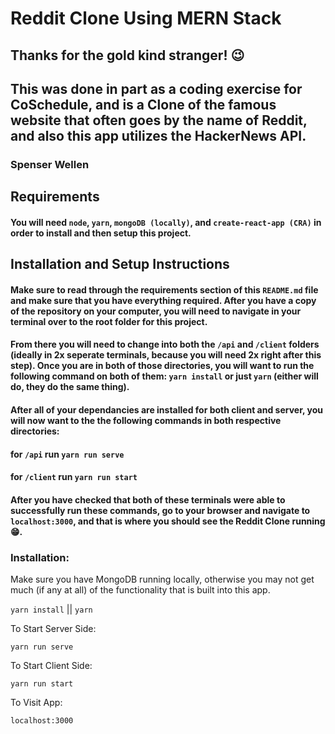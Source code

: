 # Reddit Clone Using MERN Stack

## Thanks for the gold kind stranger! 😉

## This was done in part as a coding exercise for CoSchedule, and is a Clone of the famous website that often goes by the name of Reddit, and also this app utilizes the HackerNews API.

### Spenser Wellen

## Requirements

#### You will need `node`, `yarn`, `mongoDB (locally)`, and `create-react-app (CRA)` in order to install and then setup this project.

## Installation and Setup Instructions

#### Make sure to read through the requirements section of this `README.md` file and make sure that you have everything required. After you have a copy of the repository on your computer, you will need to navigate in your terminal over to the root folder for this project.

#### From there you will need to change into both the `/api` and `/client` folders (ideally in 2x seperate terminals, because you will need 2x right after this step). Once you are in both of those directories, you will want to run the following command on both of them: `yarn install` or just `yarn` (either will do, they do the same thing).

#### After all of your dependancies are installed for both client and server, you will now want to the the following commands in both respective directories:

#### for `/api` run `yarn run serve`

#### for `/client` run `yarn run start`

#### After you have checked that both of these terminals were able to successfully run these commands, go to your browser and navigate to `localhost:3000`, and that is where you should see the Reddit Clone running 😁.

### Installation:

Make sure you have MongoDB running locally, otherwise you may not get much (if any at all) of the functionality that is built into this app.

`yarn install` || `yarn`

To Start Server Side:

`yarn run serve`

To Start Client Side:

`yarn run start`

To Visit App:

`localhost:3000`
